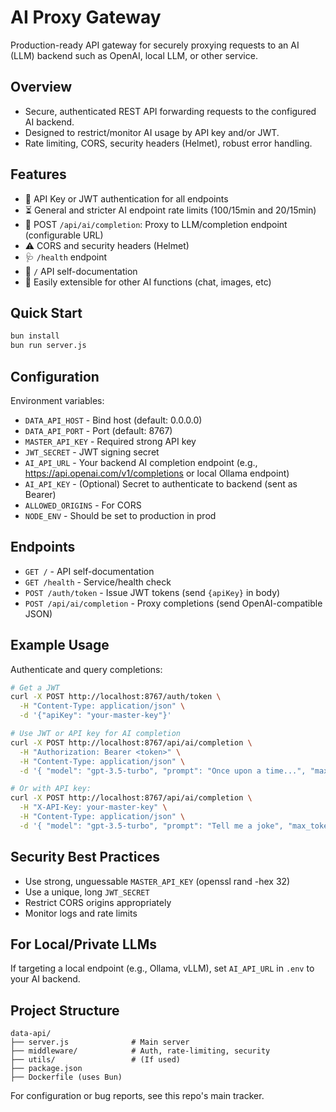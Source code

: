 # AI Proxy Gateway

Production-ready API gateway for securely proxying requests to an AI (LLM) backend such as OpenAI, local LLM, or other service.

## Overview

- Secure, authenticated REST API forwarding requests to the configured AI backend.
- Designed to restrict/monitor AI usage by API key and/or JWT.
- Rate limiting, CORS, security headers (Helmet), robust error handling.

## Features

- 🔐 API Key or JWT authentication for all endpoints
- ⏳ General and stricter AI endpoint rate limits (100/15min and 20/15min)
- 🦾 POST `/api/ai/completion`: Proxy to LLM/completion endpoint (configurable URL)
- ⚠️ CORS and security headers (Helmet)
- 🩺 `/health` endpoint
- 🧾 `/` API self-documentation
- 📗 Easily extensible for other AI functions (chat, images, etc)

## Quick Start

```bash
bun install
bun run server.js
```

## Configuration

Environment variables:
- `DATA_API_HOST` - Bind host (default: 0.0.0.0)
- `DATA_API_PORT` - Port (default: 8767)
- `MASTER_API_KEY` - Required strong API key
- `JWT_SECRET` - JWT signing secret
- `AI_API_URL` - Your backend AI completion endpoint (e.g., https://api.openai.com/v1/completions or local Ollama endpoint)
- `AI_API_KEY` - (Optional) Secret to authenticate to backend (sent as Bearer)
- `ALLOWED_ORIGINS` - For CORS
- `NODE_ENV` - Should be set to production in prod

## Endpoints

- `GET /` - API self-documentation
- `GET /health` - Service/health check
- `POST /auth/token` - Issue JWT tokens (send `{apiKey}` in body)
- `POST /api/ai/completion` - Proxy completions (send OpenAI-compatible JSON)

## Example Usage

Authenticate and query completions:

```bash
# Get a JWT
curl -X POST http://localhost:8767/auth/token \
  -H "Content-Type: application/json" \
  -d '{"apiKey": "your-master-key"}'

# Use JWT or API key for AI completion
curl -X POST http://localhost:8767/api/ai/completion \
  -H "Authorization: Bearer <token>" \
  -H "Content-Type: application/json" \
  -d '{ "model": "gpt-3.5-turbo", "prompt": "Once upon a time...", "max_tokens": 100 }'

# Or with API key:
curl -X POST http://localhost:8767/api/ai/completion \
  -H "X-API-Key: your-master-key" \
  -H "Content-Type: application/json" \
  -d '{ "model": "gpt-3.5-turbo", "prompt": "Tell me a joke", "max_tokens": 32 }'
```

## Security Best Practices
- Use strong, unguessable `MASTER_API_KEY` (openssl rand -hex 32)
- Use a unique, long `JWT_SECRET`
- Restrict CORS origins appropriately
- Monitor logs and rate limits

## For Local/Private LLMs
If targeting a local endpoint (e.g., Ollama, vLLM), set `AI_API_URL` in `.env` to your AI backend.

## Project Structure

```
data-api/
├── server.js              # Main server
├── middleware/            # Auth, rate-limiting, security
├── utils/                 # (If used)
├── package.json
├── Dockerfile (uses Bun)
```

For configuration or bug reports, see this repo's main tracker.
